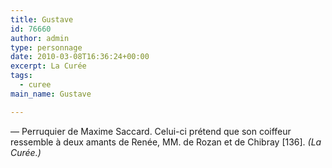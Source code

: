 ```yaml
---
title: Gustave
id: 76660
author: admin
type: personnage
date: 2010-03-08T16:36:24+00:00
excerpt: La Curée
tags:
  - curee
main_name: Gustave

---
```

— Perruquier de Maxime Saccard. Celui-ci prétend que son coiffeur ressemble à deux amants de Renée, MM. de Rozan et de Chibray [136]. _(La Curée.)_